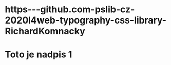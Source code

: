 # https---github.com-pslib-cz-2020l4web-typography-css-library-RichardKomnacky

<h1>Toto je nadpis 1</h1>
